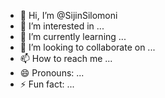 - 👋 Hi, I’m @SijinSilomoni
- 👀 I’m interested in ...
- 🌱 I’m currently learning ...
- 💞️ I’m looking to collaborate on ...
- 📫 How to reach me ...
- 😄 Pronouns: ...
- ⚡ Fun fact: ...

<!---
SijinSilomoni/SijinSilomoni is a ✨ special ✨ repository because its `README.md` (this file) appears on your GitHub profile.
You can click the Preview link to take a look at your changes.
--->
